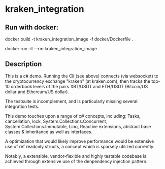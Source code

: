 # kraken_integration

## Run with docker:

docker build -t kraken_integration_image -f docker/Dockerfile .

docker run -it --rm kraken_integration_image

## Description

This is a c# demo. Running the Cli (see above) connects (via websocket) to the cryptocurrency exchange "kraken" (at kraken.com), then tracks the top-10 orderbook levels of the pairs XBT/USDT and ETH/USDT (Bitcoin/US dollar and Ethereum/US dollar).

The testsuite is incomplement, and is particularly missing several integration tests.

This demo touches upon a range of c# concepts, including: Tasks, cancellation, lock, System.Collections.Concurrent,  System.Collections.Immutable, Linq, Reactive extensions, abstract base classes & inheritance as well as interfaces.

A optimization that would likely improve performance would be extensive use of ref readonly structs, a concept which is sparsely utilized currently.

Notably, a extensible, vendor-flexible and highly testable codebase is achieved through extensive use of the denpendency injection pattern.



